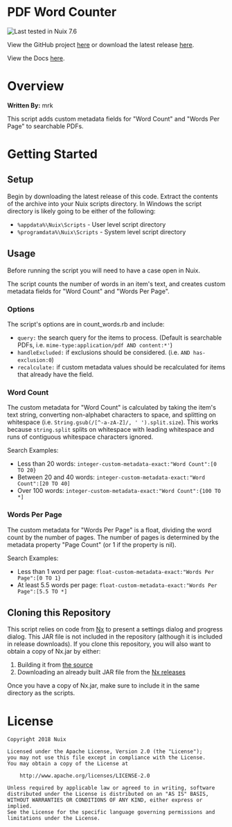 PDF Word Counter
==============

![Last tested in Nuix 7.6](https://img.shields.io/badge/Nuix-7.6-green.svg)

View the GitHub project [here](https://github.com/Nuix/PDF-Word-Counter) or download the latest release [here](https://github.com/Nuix/PDF-Word-Counter/releases).

View the Docs [here](https://nuix.github.io/PDF-Word-Counter/).

# Overview

**Written By:** mrk

This script adds custom metadata fields for "Word Count" and "Words Per Page" to searchable PDFs.

# Getting Started

## Setup

Begin by downloading the latest release of this code.  Extract the contents of the archive into your Nuix scripts directory.  In Windows the script directory is likely going to be either of the following:

- `%appdata%\Nuix\Scripts` - User level script directory
- `%programdata%\Nuix\Scripts` - System level script directory

## Usage

Before running the script you will need to have a case open in Nuix.

The script counts the number of words in an item's text, and creates custom metadata fields for "Word Count" and "Words Per Page".

### Options

The script's options are in count_words.rb and include:
- `query:` the search query for the items to process. (Default is searchable PDFs, i.e. `mime-type:application/pdf AND content:*'`)
- `handleExcluded:` if exclusions should be considered. (i.e. `AND has-exclusion:0`)
- `recalculate:` if custom metadata values should be recalculated for items that already have the field.

### Word Count

The custom metadata for "Word Count" is calculated by taking the item's text string, converting non-alphabet characters to space, and splitting on whitespace (i.e. `String.gsub(/[^-a-zA-Z]/, ' ').split.size`). This works because `string.split` splits on whitespace with leading whitespace and runs of contiguous whitespace characters ignored.

Search Examples:
- Less than 20 words: `integer-custom-metadata-exact:"Word Count":[0 TO 20}`
- Between 20 and 40 words: `integer-custom-metadata-exact:"Word Count":[20 TO 40]`
- Over 100 words: `integer-custom-metadata-exact:"Word Count":{100 TO *]`

### Words Per Page

The custom metadata for "Words Per Page" is a float, dividing the word count by the number of pages. The number of pages is determined by the metadata property "Page Count" (or 1 if the property is nil).

Search Examples:
- Less than 1 word per page: `float-custom-metadata-exact:"Words Per Page":[0 TO 1}`
- At least 5.5 words per page: `float-custom-metadata-exact:"Words Per Page":[5.5 TO *]`

## Cloning this Repository

This script relies on code from [Nx](https://github.com/Nuix/Nx) to present a settings dialog and progress dialog.  This JAR file is not included in the repository (although it is included in release downloads).  If you clone this repository, you will also want to obtain a copy of Nx.jar by either:
1. Building it from [the source](https://github.com/Nuix/Nx)
2. Downloading an already built JAR file from the [Nx releases](https://github.com/Nuix/Nx/releases)

Once you have a copy of Nx.jar, make sure to include it in the same directory as the scripts.

# License

```
Copyright 2018 Nuix

Licensed under the Apache License, Version 2.0 (the "License");
you may not use this file except in compliance with the License.
You may obtain a copy of the License at

    http://www.apache.org/licenses/LICENSE-2.0

Unless required by applicable law or agreed to in writing, software
distributed under the License is distributed on an "AS IS" BASIS,
WITHOUT WARRANTIES OR CONDITIONS OF ANY KIND, either express or implied.
See the License for the specific language governing permissions and
limitations under the License.
```

